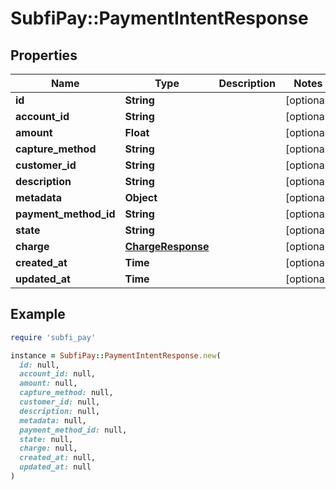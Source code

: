 # SubfiPay::PaymentIntentResponse

## Properties

| Name | Type | Description | Notes |
| ---- | ---- | ----------- | ----- |
| **id** | **String** |  | [optional] |
| **account_id** | **String** |  | [optional] |
| **amount** | **Float** |  | [optional] |
| **capture_method** | **String** |  | [optional] |
| **customer_id** | **String** |  | [optional] |
| **description** | **String** |  | [optional] |
| **metadata** | **Object** |  | [optional] |
| **payment_method_id** | **String** |  | [optional] |
| **state** | **String** |  | [optional] |
| **charge** | [**ChargeResponse**](ChargeResponse.md) |  | [optional] |
| **created_at** | **Time** |  | [optional] |
| **updated_at** | **Time** |  | [optional] |

## Example

```ruby
require 'subfi_pay'

instance = SubfiPay::PaymentIntentResponse.new(
  id: null,
  account_id: null,
  amount: null,
  capture_method: null,
  customer_id: null,
  description: null,
  metadata: null,
  payment_method_id: null,
  state: null,
  charge: null,
  created_at: null,
  updated_at: null
)
```

